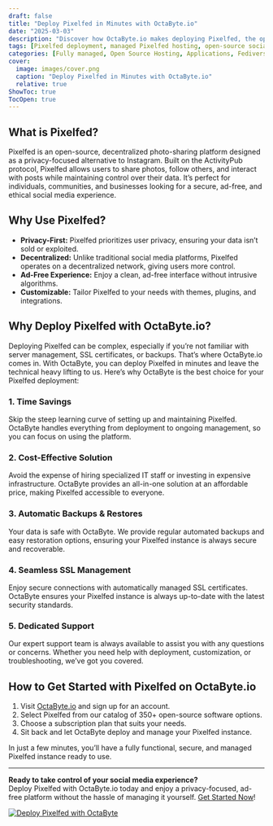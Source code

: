 ```yaml
---
draft: false
title: "Deploy Pixelfed in Minutes with OctaByte.io"
date: "2025-03-03"
description: "Discover how OctaByte.io makes deploying Pixelfed, the open-source, privacy-focused alternative to Instagram, quick and hassle-free. Save time, reduce costs, and enjoy fully managed services with automatic backups, SSL management, and expert support."
tags: [Pixelfed deployment, managed Pixelfed hosting, open-source social media, OctaByte, Pixelfed benefits, managed open-source software, secure Pixelfed hosting, Pixelfed setup, privacy-focused social media, OctaByte managed services]
categories: [Fully managed, Open Source Hosting, Applications, Fediverse]
cover:
  image: images/cover.png
  caption: "Deploy Pixelfed in Minutes with OctaByte.io"
  relative: true
ShowToc: true
TocOpen: true
---
```



## What is Pixelfed?

Pixelfed is an open-source, decentralized photo-sharing platform designed as a privacy-focused alternative to Instagram. Built on the ActivityPub protocol, Pixelfed allows users to share photos, follow others, and interact with posts while maintaining control over their data. It’s perfect for individuals, communities, and businesses looking for a secure, ad-free, and ethical social media experience.

## Why Use Pixelfed?

- **Privacy-First:** Pixelfed prioritizes user privacy, ensuring your data isn’t sold or exploited.  
- **Decentralized:** Unlike traditional social media platforms, Pixelfed operates on a decentralized network, giving users more control.  
- **Ad-Free Experience:** Enjoy a clean, ad-free interface without intrusive algorithms.  
- **Customizable:** Tailor Pixelfed to your needs with themes, plugins, and integrations.  

## Why Deploy Pixelfed with OctaByte.io?

Deploying Pixelfed can be complex, especially if you’re not familiar with server management, SSL certificates, or backups. That’s where OctaByte.io comes in. With OctaByte, you can deploy Pixelfed in minutes and leave the technical heavy lifting to us. Here’s why OctaByte is the best choice for your Pixelfed deployment:

### 1. **Time Savings**  
Skip the steep learning curve of setting up and maintaining Pixelfed. OctaByte handles everything from deployment to ongoing management, so you can focus on using the platform.

### 2. **Cost-Effective Solution**  
Avoid the expense of hiring specialized IT staff or investing in expensive infrastructure. OctaByte provides an all-in-one solution at an affordable price, making Pixelfed accessible to everyone.

### 3. **Automatic Backups & Restores**  
Your data is safe with OctaByte. We provide regular automated backups and easy restoration options, ensuring your Pixelfed instance is always secure and recoverable.

### 4. **Seamless SSL Management**  
Enjoy secure connections with automatically managed SSL certificates. OctaByte ensures your Pixelfed instance is always up-to-date with the latest security standards.

### 5. **Dedicated Support**  
Our expert support team is always available to assist you with any questions or concerns. Whether you need help with deployment, customization, or troubleshooting, we’ve got you covered.

## How to Get Started with Pixelfed on OctaByte.io

1. Visit [OctaByte.io](https://octabyte.io) and sign up for an account.  
2. Select Pixelfed from our catalog of 350+ open-source software options.  
3. Choose a subscription plan that suits your needs.  
4. Sit back and let OctaByte deploy and manage your Pixelfed instance.  

In just a few minutes, you’ll have a fully functional, secure, and managed Pixelfed instance ready to use.  

---

**Ready to take control of your social media experience?**  
Deploy Pixelfed with OctaByte.io today and enjoy a privacy-focused, ad-free platform without the hassle of managing it yourself. [Get Started Now](https://octabyte.io)!

[![Deploy Pixelfed with OctaByte](/images/deploy-on-octabyte.png)](https://octabyte.io/fully-managed-open-source-services/applications/fediverse/pixelfed)